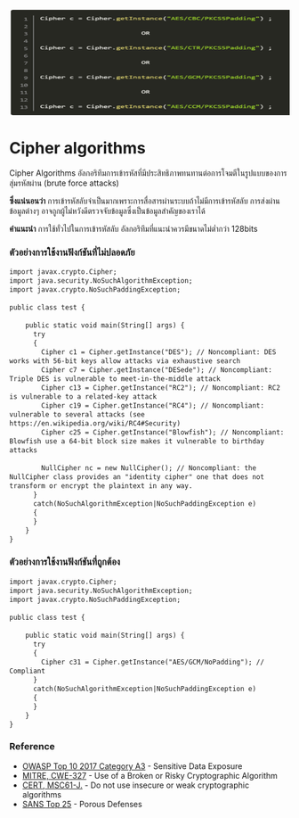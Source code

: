 ![](947.png)
# Cipher algorithms
Cipher Algorithms อัลกอริทึมการเข้ารหัสที่มีประสิทธิภาพทนทานต่อการโจมตีในรูปแบบของการสุ่มรหัสผ่าน (brute force attacks)

**ซึ่งแน่นอนว่า** การเข้ารหัสลับจำเป็นมากเพราะการสื่อสารผ่านระบบถ้าไม่มีการเข้ารหัสลับ การส่งผ่านข้อมูลต่างๆ อาจถูกผู้ไม่หวังดีตรวจจับข้อมูลซึ่งเป็นข้อมูลสำคัญของเราได้

**คำแนะนำ** การใช้ทั่วไปในการเข้ารหัสลับ อัลกอริทึมที่แนะนำควรมีขนาดไม่ต่ำกว่า 128bits


### ตัวอย่างการใช้งานฟังก์ชันที่ไม่ปลอดภัย
```
import javax.crypto.Cipher;
import java.security.NoSuchAlgorithmException;
import javax.crypto.NoSuchPaddingException;

public class test {

    public static void main(String[] args) {
      try
      {
        Cipher c1 = Cipher.getInstance("DES"); // Noncompliant: DES works with 56-bit keys allow attacks via exhaustive search
        Cipher c7 = Cipher.getInstance("DESede"); // Noncompliant: Triple DES is vulnerable to meet-in-the-middle attack
        Cipher c13 = Cipher.getInstance("RC2"); // Noncompliant: RC2 is vulnerable to a related-key attack
        Cipher c19 = Cipher.getInstance("RC4"); // Noncompliant: vulnerable to several attacks (see https://en.wikipedia.org/wiki/RC4#Security)
        Cipher c25 = Cipher.getInstance("Blowfish"); // Noncompliant: Blowfish use a 64-bit block size makes it vulnerable to birthday attacks

        NullCipher nc = new NullCipher(); // Noncompliant: the NullCipher class provides an "identity cipher" one that does not transform or encrypt the plaintext in any way.
      }
      catch(NoSuchAlgorithmException|NoSuchPaddingException e)
      {
      }
    }
}
```

### ตัวอย่างการใช้งานฟังก์ชันที่ถูกต้อง
```
import javax.crypto.Cipher;
import java.security.NoSuchAlgorithmException;
import javax.crypto.NoSuchPaddingException;

public class test {

    public static void main(String[] args) {
      try
      {
        Cipher c31 = Cipher.getInstance("AES/GCM/NoPadding"); // Compliant
      }
      catch(NoSuchAlgorithmException|NoSuchPaddingException e)
      {
      }
    }
}
```

### Reference
* [OWASP Top 10 2017 Category A3](https://www.owasp.org/index.php/Top_10-2017_A3-Sensitive_Data_Exposure) - Sensitive Data Exposure
* [MITRE, CWE-327](https://cwe.mitre.org/data/definitions/327.html) - Use of a Broken or Risky Cryptographic Algorithm
* [CERT, MSC61-J.](https://wiki.sei.cmu.edu/confluence/x/hDdGBQ) - Do not use insecure or weak cryptographic algorithms
* [SANS Top 25](https://www.sans.org/top25-software-errors/#cat3) - Porous Defenses
